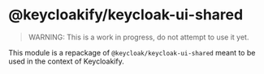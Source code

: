
# @keycloakify/keycloak-ui-shared

> WARNING: This is a work in progress, do not attempt to use it yet.

This module is a repackage of `@keycloak/keycloak-ui-shared` meant to be used in the context of Keycloakify.  